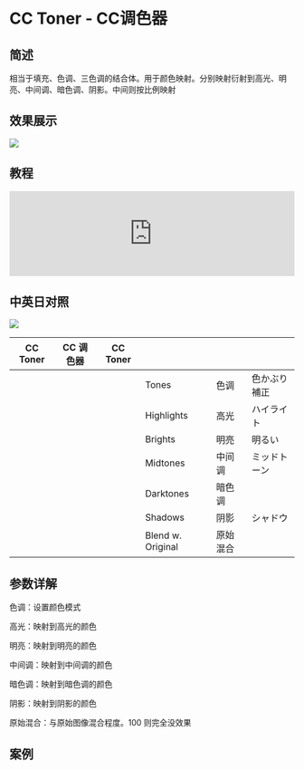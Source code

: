 # CC Toner - CC调色器

## 简述

相当于填充、色调、三色调的结合体。用于颜色映射。分别映射衍射到高光、明亮、中间调、暗色调、阴影。中间则按比例映射

## 效果展示

![](https://cdn.yuelili.com/20211212143012.png)

## 教程

<iframe src="https://player.bilibili.com/player.html?bvid=BV1e34y1X7Vj&page=1&high_quality=1" width="100%" allowfullscreen="allowfullscreen" frameborder="0"></iframe>

## 中英日对照

![](https://cdn.yuelili.com/20211212142900.png)

| CC Toner | CC 调色器 | CC Toner |                   |          |              |
| -------- | --------- | -------- | ----------------- | -------- | ------------ |
|          |           |          | Tones             | 色调     | 色かぶり補正 |
|          |           |          | Highlights        | 高光     | ハイライト   |
|          |           |          | Brights           | 明亮     | 明るい       |
|          |           |          | Midtones          | 中间调   | ミッドトーン |
|          |           |          | Darktones         | 暗色调   |              |
|          |           |          | Shadows           | 阴影     | シャドウ     |
|          |           |          | Blend w. Original | 原始混合 |              |

## 参数详解

色调：设置颜色模式

高光：映射到高光的颜色

明亮：映射到明亮的颜色

中间调：映射到中间调的颜色

暗色调：映射到暗色调的颜色

阴影：映射到阴影的颜色

原始混合：与原始图像混合程度。100 则完全没效果

## 案例

